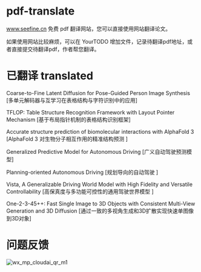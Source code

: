 # pdf-translate
www.seefine.cn 免费 pdf 翻译网站，您可以直接使用网站翻译论文。

如果使用网站比较麻烦，可以在 YourTODO 增加文件，记录待翻译pdf地址，或者直接提交待翻译pdf，作者帮您翻译。

# 已翻译 translated

Coarse-to-Fine Latent Diffusion for Pose-Guided Person Image Synthesis [多单元解码器与互学习在表格结构与字符识别中的应用]

TFLOP: Table Structure Recognition Framework with Layout Pointer Mechanism [基于布局指针机制的表格结构识别框架]

Accurate structure prediction of biomolecular interactions with AlphaFold 3 [AlphaFold 3 对生物分子相互作用的精准结构预测 ]

Generalized Predictive Model for Autonomous Driving [广义自动驾驶预测模型]

Planning-oriented Autonomous Driving [规划导向的自动驾驶 ]

Vista, A Generalizable Driving World Model with High Fidelity and Versatile Controllability  [高保真度与多功能可控性的通用驾驶世界模型 ]

One-2-3-45++: Fast Single Image to 3D Objects with Consistent Multi-View Generation and 3D Diffusion [通过一致的多视角生成和3D扩散实现快速单图像到3D对象] 

# 问题反馈

![wx_mp_cloudai_qr_m1](https://github.com/user-attachments/assets/d1bcb236-5028-4581-b392-a82ffb808aef)

